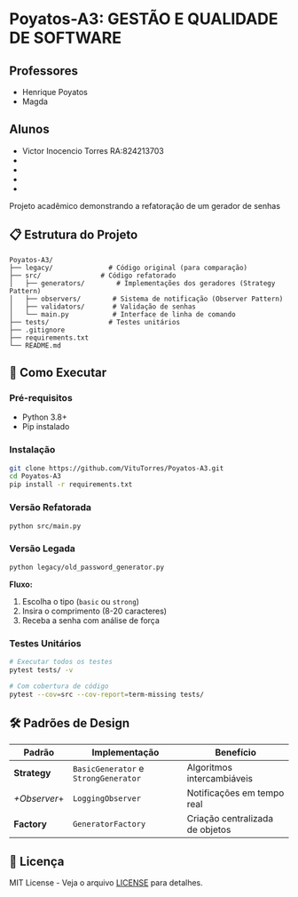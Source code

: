# Poyatos-A3: GESTÃO E QUALIDADE DE SOFTWARE

## Professores
- Henrique Poyatos  
- Magda

## Alunos
- Victor Inocencio Torres RA:824213703
-
-
-
-

Projeto acadêmico demonstrando a refatoração de um gerador de senhas
## 📋 Estrutura do Projeto
```
Poyatos-A3/
├── legacy/              # Código original (para comparação)
├── src/               # Código refatorado
│   ├── generators/        # Implementações dos geradores (Strategy Pattern)
│   ├── observers/        # Sistema de notificação (Observer Pattern)
│   ├── validators/       # Validação de senhas
│   └── main.py           # Interface de linha de comando
├── tests/               # Testes unitários
├── .gitignore
├── requirements.txt
└── README.md
```

## 🚀 Como Executar

### Pré-requisitos
- Python 3.8+
- Pip instalado

### Instalação
```bash
git clone https://github.com/VituTorres/Poyatos-A3.git
cd Poyatos-A3
pip install -r requirements.txt
```

### Versão Refatorada
```bash
python src/main.py
```
### Versão Legada
```bash
python legacy/old_password_generator.py
```
**Fluxo:**
1. Escolha o tipo (`basic` ou `strong`)
2. Insira o comprimento (8-20 caracteres)
3. Receba a senha com análise de força

### Testes Unitários
```bash
# Executar todos os testes
pytest tests/ -v

# Com cobertura de código
pytest --cov=src --cov-report=term-missing tests/
```

## 🛠 Padrões de Design
| Padrão         | Implementação                        | Benefício                           |
|-----------------|----------------------------------------|-----------------------------------|
| **Strategy**    | `BasicGenerator` e `StrongGenerator`   | Algoritmos intercambiáveis        |
| *+Observer*+    | `LoggingObserver`                  | Notificações em tempo real       |
| **Factory**     | `GeneratorFactory`                | Criação centralizada de objetos   |


## 📝 Licença
MIT License - Veja o arquivo [LICENSE](LICENSE) para detalhes.
